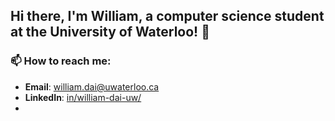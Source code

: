 ## Hi there, I'm William, a computer science student at the University of Waterloo! 👋

### 📫 How to reach me:
- **Email**: william.dai@uwaterloo.ca
- **LinkedIn**: [in/william-dai-uw/](https://www.linkedin.com/in/william-dai-uw/)
- 
<!--
**will2dai4/will2dai4** is a ✨ _special_ ✨ repository because its `README.md` (this file) appears on your GitHub profile.

Here are some ideas to get you started:

- 🔭 I’m currently working on ...
- 🌱 I’m currently learning ...
- 👯 I’m looking to collaborate on ...
- 🤔 I’m looking for help with ...
- 💬 Ask me about ...
- 📫 How to reach me: ...
- 😄 Pronouns: ...
- ⚡ Fun fact: ...
-->
